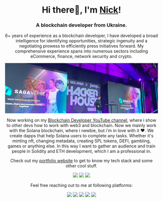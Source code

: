 <h1 align="center">Hi there👋, I'm <a href="https://t.me/nicknotknack">Nick</a>!</h1>
<h3 align="center">A blockchain developer from Ukraine.</h3>
<p align="center">6+ years of experience as a blockchain developer, I have developed a broad intelligence for identifying opportunities, strategic ingenuity and a negotiating prowess to efficiently press initiatives forward. My comprehensive experience spans into numerous sectors including eCommerce, finance, network security and crypto.</p> 
<img align="center" src="https://github.com/Nicksart/nicksart/blob/main/hhme.png?raw=true">
<p align="center">
Now working on my <a href="https://www.youtube.com/c/blockchaindeveloper">Blockchain Developer YouTube channel</a>, where i show to other devs how to work with web3 and blockchain. Now we mainly work with the Solana blockchain, where i newbie, but i'm in love with it ❤️. We create dapps that help Solana users to complete any tasks. Whether it's minting nft, changing metadata, creating SPL tokens, DEFI, gambling, games or anything else. In this way I want to gather an audience and train people in Solidity and ETH development, which I am a professional in.
</p>

<p align="center">Check out my <a href="https://chaindevs.com/">portfolio website</a> to get to know my tech stack and some other cool stuff.</p>
<p align="center">
  <a href="https://dev.to/badge/hacktoberfest-2020"><img src="https://user-images.githubusercontent.com/30869493/134504434-590236f3-d00b-4fb4-9454-baff8497beeb.png" height="100px"></a>
  <a href="https://github.com/SAP-samples/devtoberfest-2021"><img src="https://user-images.githubusercontent.com/30869493/134504475-3893a5e1-2922-4243-a86a-baf17ac61400.png" height="100px"></a>
  <a href="https://dev.to/badge/hacktoberfest-2021"><img src="https://user-images.githubusercontent.com/30869493/141280079-58814cbd-0ec9-4d84-a80e-b572a3c895b9.png" height="100px"></a>
</p>

<p align="center">Feel free reaching out to me at following platforms:</p>

<p align="center">
<a href="https://www.t.me/nicknotknack/><img src="https://img.shields.io/badge/Telegram-2CA5E0?style=for-the-badge&logo=telegram&logoColor=white"></a> 
  <a href="https://www.youtube.com/c/blockchaindeveloper/"><img src="https://img.shields.io/badge/YouTube-%23FF0000.svg?style=for-the-badge&logo=YouTube&logoColor=white"></a> 
  <a href="https://www.linkedin.com/in/nicksem/"><img src="https://img.shields.io/badge/LinkedIn-0077B5?style=for-the-badge&logo=linkedin&logoColor=white"></a> 
  <a href="https://www.tiktok.com/@blockhain_developer"><img src="https://img.shields.io/badge/TikTok-%23000000.svg?style=for-the-badge&logo=TikTok&logoColor=white"></a> 
  <a href="https://twitter.com/nicknewermore"><img src="https://img.shields.io/badge/Twitter-1DA1F2?style=for-the-badge&logo=twitter&logoColor=white"></a>
  <a href="mailto:nicknewermore@gmail.com"><img src="https://img.shields.io/badge/mail-EA4335?style=for-the-badge&logo=gmail&logoColor=white"></a>
</p>
